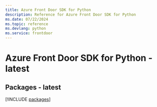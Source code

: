 ```yaml
---
title: Azure Front Door SDK for Python
description: Reference for Azure Front Door SDK for Python
ms.date: 07/22/2024
ms.topic: reference
ms.devlang: python
ms.service: frontdoor
---
```

# Azure Front Door SDK for Python - latest
## Packages - latest
[!INCLUDE [packages](front-door-index.md)]